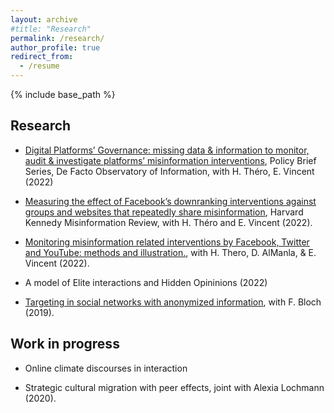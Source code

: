 ```yaml
---
layout: archive
#title: "Research"
permalink: /research/
author_profile: true
redirect_from:
  - /resume
---
```


{% include base_path %}

Research
---

* [Digital Platforms’ Governance: missing data & information to monitor, audit & investigate platforms’ misinformation interventions](https://hal-sciencespo.archives-ouvertes.fr/hal-03711842), Policy Brief Series, De Facto Observatory of Information, with H. Théro, E. Vincent (2022)

* [Measuring the effect of Facebook’s downranking interventions against groups and websites that repeatedly share misinformation](https://misinforeview.hks.harvard.edu/article/measuring-the-effect-of-facebooks-downranking-interventions-against-groups-and-websites-that-repeatedly-share-misinformation/), Harvard Kennedy Misinformation Review, with H. Théro and E. Vincent (2022).

* [Monitoring misinformation related interventions by Facebook, Twitter and YouTube: methods and illustration.](https://hal.archives-ouvertes.fr/hal-03662191), with H. Thero, D. AlManla, & E. Vincent (2022).

* A model of Elite interactions and Hidden Opininions (2022)

* [Targeting in social networks with anonymized information](https://arxiv.org/abs/2001.03122),  with F. Bloch (2019).


Work in progress 
---

* Online climate discourses in interaction

* Strategic cultural migration with peer effects, joint with Alexia Lochmann (2020).


